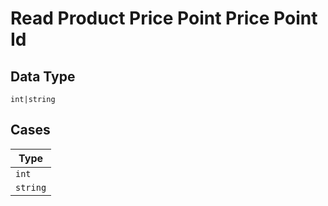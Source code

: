 
# Read Product Price Point Price Point Id

## Data Type

`int|string`

## Cases

| Type |
|  --- |
| `int` |
| `string` |

